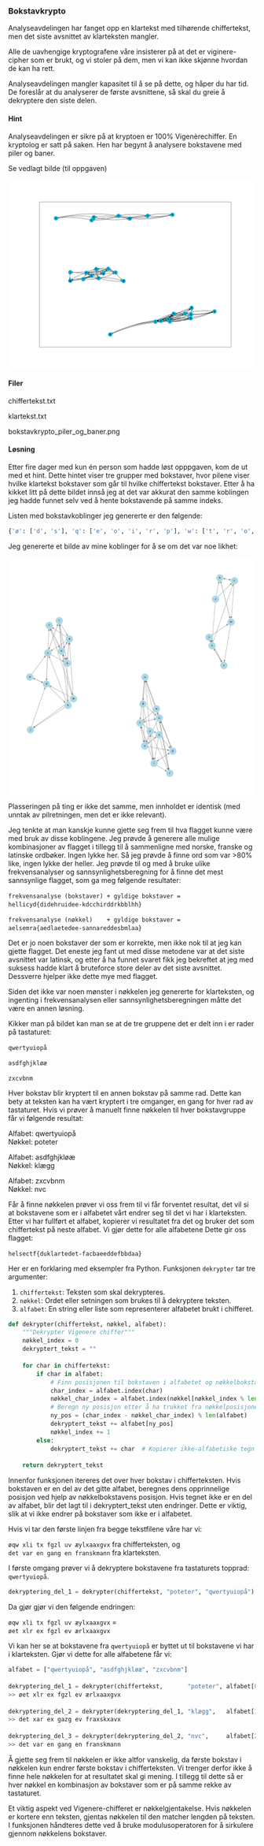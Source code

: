 ### Bokstavkrypto

Analyseavdelingen har fanget opp en klartekst med tilhørende chiffertekst, men det siste avsnittet av klarteksten mangler.

Alle de uavhengige kryptografene våre insisterer på at det er viginere-cipher som er brukt, og vi stoler på dem, men vi kan ikke skjønne hvordan de kan ha rett.

Analyseavdelingen mangler kapasitet til å se på dette, og håper du har tid. De foreslår at du analyserer de første avsnittene, så skal du greie å dekryptere den siste delen.



#### Hint
Analyseavdelingen er sikre på at kryptoen er 100% Vigenèrechiffer. En kryptolog er satt på saken. Hen har begynt å analysere bokstavene med piler og baner.

Se vedlagt bilde (til oppgaven)

![hint](bokstavkrypto_piler_og_baner.png)

#### Filer
chiffertekst.txt

klartekst.txt

bokstavkrypto_piler_og_baner.png


#### Løsning
Etter fire dager med kun én person som hadde løst opppgaven, kom de ut med et hint. Dette hintet viser tre grupper med bokstaver, hvor pilene viser hvilke klartekst bokstaver som går til hvilke chiffertekst bokstaver. Etter å ha kikket litt på dette bildet innså jeg at det var akkurat den samme koblingen jeg hadde funnet selv ved å hente bokstavende på samme indeks.

Listen med bokstavkoblinger jeg genererte er den følgende:
```python
{'ø': ['d', 's'], 'q': ['e', 'o', 'i', 'r', 'p'], 'w': ['t', 'r', 'o', 'p'], 'x': ['v', 'n', 'm'], 'l': ['a', 'g', 's'], 'i': ['r', 't', 'y', 'p'], 't': ['e', 'i', 'u', 'q'], 'f': ['g', 'k'], 'g': ['a', 'l', 'h', 'k'], 'z': ['n', 'b', 'c'], 'u': ['e', 'o', 't', 'r', 'p'], 'v': ['n', 'x'], 'æ': ['f', 'd', 'a', 'j'], 'y': ['r', 'e', 'o', 'i'], 'a': ['s', 'k', 'g', 'f'], 'd': ['h', 'ø', 'f'], 'p': ['i', 'u'], 'h': ['l', 's', 'j'], 'å': ['e', 'i', 'o', 'u'], 'k': ['a', 'f', 'l', 'æ'], 's': ['d', 'l', 'g'], 'o': ['t', 'u', 'å'], 'c': ['m', 'b'], 'n': ['v', 'c'], 'j': ['d'], 'e': ['t', 'p', 'q'], 'm': ['b', 'v'], 'b': ['m', 'c'], 'r': ['u']}
```
Jeg genererte et bilde av mine koblinger for å se om det var noe likhet:

![selvgenerert](piler_og_baner.png)

Plasseringen på ting er ikke det samme, men innholdet er identisk (med unntak av pilretningen, men det er ikke relevant).

Jeg tenkte at man kanskje kunne gjette seg frem til hva flagget kunne være med bruk av disse koblingene. Jeg prøvde å generere alle mulige kombinasjoner av flagget i tillegg til å sammenligne med norske, franske og latinske ordbøker. Ingen lykke her. Så jeg prøvde å finne ord som var >80% like, ingen lykke der heller. Jeg prøvde til og med å bruke ulike frekvensanalyser og sannsynlighetsberegning for å finne det mest sannsynlige flagget, som ga meg følgende resultater:

`frekvensanalyse (bokstaver) + gyldige bokstaver = hellicyd{didehruidee-kdcchirddrkbblhh}`

`frekvensanalyse (nøkkel)    + gyldige bokstaver = aelsemra{aedlaetedee-sannareddesbmlaa}`

Det er jo noen bokstaver der som er korrekte, men ikke nok til at jeg kan gjette flagget. Det eneste jeg fant ut med disse metodene var at det siste avsnittet var latinsk, og etter å ha funnet svaret fikk jeg bekreftet at jeg med suksess hadde klart å bruteforce store deler av det siste avsnittet. Dessverre hjelper ikke dette mye med flagget.

Siden det ikke var noen mønster i nøkkelen jeg genererte for klarteksten, og ingenting i frekvensanalysen eller sannsynlighetsberegningen måtte det være en annen løsning.

Kikker man på bildet kan man se at de tre gruppene det er delt inn i er rader på tastaturet:

`qwertyuiopå`

`asdfghjkløæ`

`zxcvbnm`

Hver bokstav blir kryptert til en annen bokstav på samme rad. Dette kan bety at teksten kan ha vært kryptert i tre omganger, en gang for hver rad av tastaturet. Hvis vi prøver å manuelt finne nøkkelen til hver bokstavgruppe får vi følgende resultat:

Alfabet: qwertyuiopå \
Nøkkel: poteter

Alfabet: asdfghjkløæ \
Nøkkel: klægg

Alfabet: zxcvbnm \
Nøkkel: nvc

Får å finne nøkkelen prøver vi oss frem til vi får forventet resultat, det vil si at bokstavene som er i alfabetet vårt endrer seg til det vi har i klarteksten. Etter vi har fullført et alfabet, kopierer vi resultatet fra det og bruker det som chiffertekst på neste alfabet. Vi gjør dette for alle alfabetene Dette gir oss flagget:

`helsectf{duklartedet-facbaeeddefbbdaa}`

Her er en forklaring med eksempler fra Python. Funksjonen `dekrypter` tar tre argumenter:

1. `chiffertekst`: Teksten som skal dekrypteres.
2. `nøkkel`: Ordet eller setningen som brukes til å dekryptere teksten.
3. `alfabet`: En string eller liste som representerer alfabetet brukt i chifferet.

```python
def dekrypter(chiffertekst, nøkkel, alfabet):
    """Dekrypter Vigenere chiffer"""
    nøkkel_index = 0
    dekryptert_tekst = ""
    
    for char in chiffertekst:
        if char in alfabet:
            # Finn posisjonen til bokstaven i alfabetet og nøkkelbokstaven
            char_index = alfabet.index(char)
            nøkkel_char_index = alfabet.index(nøkkel[nøkkel_index % len(nøkkel)])
            # Beregn ny posisjon etter å ha trukket fra nøkkelposisjonen (med mod for å sikre at vi holder oss innenfor alfabetet)
            ny_pos = (char_index - nøkkel_char_index) % len(alfabet)
            dekryptert_tekst += alfabet[ny_pos]
            nøkkel_index += 1
        else:
            dekryptert_tekst += char  # Kopierer ikke-alfabetiske tegn direkte
    
    return dekryptert_tekst
```
Innenfor funksjonen itereres det over hver bokstav i chifferteksten. Hvis bokstaven er en del av det gitte alfabet, beregnes dens opprinnelige posisjon ved hjelp av nøkkelbokstavens posisjon. Hvis tegnet ikke er en del av alfabet, blir det lagt til i dekryptert_tekst uten endringer. Dette er viktig, slik at vi ikke endrer på bokstaver som ikke er i alfabetet.

 Hvis vi tar den første linjen fra begge tekstfilene våre har vi:

`øqw xli tx fgzl uv æylxaaxgvx` fra chifferteksten, og\
`det var en gang en franskmann` fra klarteksten.

I første omgang prøver vi å dekryptere bokstavene fra tastaturets topprad: `qwertyuiopå`.
```python
dekryptering_del_1 = dekrypter(chiffertekst, "poteter", "qwertyuiopå")
```
Da gjør gjør vi den følgende endringen:

`øqw xli tx fgzl uv æylxaaxgvx` =\
`øet xlr ex fgzl ev ærlxaaxgvx`

Vi kan her se at bokstavene fra `qwertyuiopå` er byttet ut til bokstavene vi har i klarteksten. Gjør vi dette for alle alfabetene får vi:

```python
alfabet = ["qwertyuiopå", "asdfghjkløæ", "zxcvbnm"]

dekryptering_del_1 = dekrypter(chiffertekst,       "poteter", alfabet[0])
>> øet xlr ex fgzl ev ærlxaaxgvx

dekryptering_del_2 = dekrypter(dekryptering_del_1, "klægg",   alfabet[1])
>> det xar ex gazg ev fraxskxavx

dekryptering_del_3 = dekrypter(dekryptering_del_2, "nvc",     alfabet[2])
>> det var en gang en franskmann
```

Å gjette seg frem til nøkkelen er ikke altfor vanskelig, da første bokstav i nøkkelen kun endrer første bokstav i chifferteksten. Vi trenger derfor ikke å finne hele nøkkelen for at resultatet skal gi mening. I tillegg til dette så er hver nøkkel en kombinasjon av bokstaver som er på samme rekke av tastaturet.

Et viktig aspekt ved Vigenere-chifferet er nøkkelgjentakelse. Hvis nøkkelen er kortere enn teksten, gjentas nøkkelen til den matcher lengden på teksten. I funksjonen håndteres dette ved å bruke modulusoperatoren for å sirkulere gjennom nøkkelens bokstaver.
